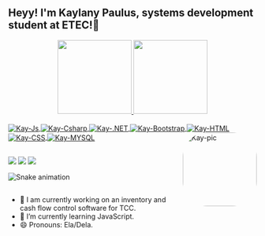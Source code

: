 ## Heyy! I'm Kaylany Paulus, systems development student at ETEC!💜

<div align="center">
  <a href="https://github.com/kaylanypaulus">
  <img height="150em" src="https://github-readme-stats.vercel.app/api?username=kaylanypaulus&show_icons=true&theme=synthwave&include_all_commits=true&count_private=true"/>
  <img height="150em" src="https://github-readme-stats.vercel.app/api/top-langs/?username=kaylanypaulus&layout=compact&langs_count=7&theme=synthwave"/>
</div>
  
<div style="display: inline_block"><br>
  <img align="center" alt="Kay-Js" src="https://img.shields.io/badge/JavaScript-323330?style=for-the-badge&logo=javascript&logoColor=F7DF1E">
  <img align="center" alt="Kay-Csharp" src="https://img.shields.io/badge/C%23-239120?style=for-the-badge&logo=c-sharp&logoColor=white">
  <img align="center" alt="Kay-.NET" src="https://img.shields.io/badge/.NET-5C2D91?style=for-the-badge&logo=.net&logoColor=white">
  <img align="center" alt="Kay-Bootstrap" src="https://img.shields.io/badge/Bootstrap-563D7C?style=for-the-badge&logo=bootstrap&logoColor=white">
  <img align="center" alt="Kay-HTML" src="https://img.shields.io/badge/HTML-239120?style=for-the-badge&logo=html5&logoColor=white">
  <img align="center" alt="Kay-CSS" src="https://img.shields.io/badge/CSS-239120?&style=for-the-badge&logo=css3&logoColor=white">
  <img align="center" alt="Kay-MYSQL" src="https://img.shields.io/badge/MySQL-00000F?style=for-the-badge&logo=mysql&logoColor=white">
  <img align="right" alt="Kay-pic" height="150" style="border-radius:50px;" 
      src="https://media2.giphy.com/media/bBkMecgku5G1THrkPT/giphy.gif?cid=790b7611b74467605d8b05983bfdc7ff7e13b2b833c2df08&rid=giphy.gif&ct=g">
</div>
  
  ##
  
 <div>
    <a href="https://instagram.com/kaylanypaulus" target="_blank"><img src="https://img.shields.io/badge/-Instagram-%23E4405F?style=for-the-badge&logo=instagram&logoColor=white" target="_blank"></a>
    <a href = "mailto:kaylanypaulusdev@gmail.com"><img src="https://img.shields.io/badge/-Gmail-%23333?style=for-the-badge&logo=gmail&logoColor=white" target="_blank"></a>
    <a href="https://www.linkedin.com/in/kaylany-paulus-a7b83420b/" target="_blank"><img src="https://img.shields.io/badge/-LinkedIn-%230077B5?style=for-the-badge&logo=linkedin&logoColor=white" target="_blank"></a> 
   
   
  ![Snake animation](https://github.com/kaylanypaulus/kaylanypaulus/blob/output/github-contribution-grid-snake.svg)
 
</div>
  
  ##
  - 🔭 I am currently working on an inventory and cash flow control software for TCC.
- 🌱 I’m currently learning JavaScript.
- 😄 Pronouns: Ela/Dela.
